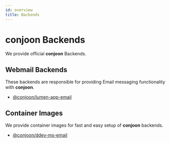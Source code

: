```yaml
---
id: overview
title: Backends
---
```


# conjoon Backends

We provide official **conjoon** Backends.

## Webmail Backends

These backends are responsible for providing Email messaging functionality with **conjoon**.

- [@conjoon/lumen-app-email](./lumen-app-email.md)

## Container Images

We provide container images for fast and easy setup of **conjoon** backends.

- [@conjoon/ddev-ms-email](./ddev-ms-email.md)

